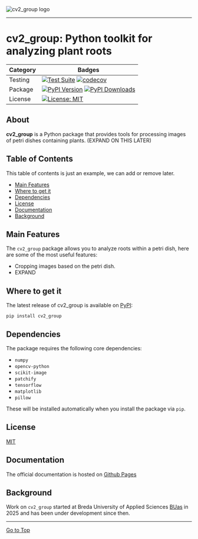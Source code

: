 <picture align="center">
  <source media="(prefers-color-scheme: dark)" srcset="docs/assets/cv2_group_logo_dark.png">
  <img alt="cv2_group logo" src="docs/assets/cv2_group_logo_light.png">
</picture>

---

# cv2_group: Python toolkit for analyzing plant roots

| Category | Badges |
|----------|--------|
| Testing  | [![Test Suite](https://github.com/BredaUniversityADSAI/2024-25d-fai2-adsai-group-cv-2/actions/workflows/test.yml/badge.svg?branch=main&event=push)](https://github.com/BredaUniversityADSAI/2024-25d-fai2-adsai-group-cv-2/actions/workflows/test.yml) [![codecov](https://codecov.io/github/BredaUniversityADSAI/2024-25d-fai2-adsai-group-cv-2/graph/badge.svg?token=8RX0P5R3V5)](https://codecov.io/github/BredaUniversityADSAI/2024-25d-fai2-adsai-group-cv-2) |
| Package  | [![PyPI Version](https://img.shields.io/pypi/v/cv2_group.svg)](https://pypi.org/project/cv2_group/) [![PyPI Downloads](https://img.shields.io/pypi/dm/cv2_group.svg)](https://pypi.org/project/cv2_group/) |
| License  | [![License: MIT](https://img.shields.io/badge/License-MIT-yellow.svg)](./LICENSE) |


## About

**cv2_group** is a Python package that provides tools for processing images of petri dishes containing plants. (EXPAND ON THIS LATER)

## Table of Contents

This table of contents is just an example, we can add or remove later.

- [Main Features](#main-features)
- [Where to get it](#where-to-get-it)
- [Dependencies](#dependencies)
- [License](#license)
- [Documentation](#documentation)
- [Background](#background)

## Main Features

The ``cv2_group`` package allows you to analyze roots within a petri dish, here are some of the most useful features:

- Cropping images based on the petri dish.
- EXPAND

## Where to get it

The latest release of cv2_group is available on [PyPI](https://pypi.org/project/cv2_group/):

```pip install cv2_group```

## Dependencies

The package requires the following core dependencies:

- ```numpy```
- ```opencv-python```
- ```scikit-image```
- ```patchify```
- ```tensorflow```
- ```matplotlib```
- ```pillow```

These will be installed automatically when you install the package via ```pip```.

## License

[MIT](LICENSE)

## Documentation

The official documentation is hosted on [Github Pages](https://bredauniversityadsai.github.io/2024-25d-fai2-adsai-group-cv-2/data/index.html)

## Background

Work on ``cv2_group`` started at Breda University of Applied Sciences [BUas](https://www.buas.nl/) in 2025 and has been under development since then.

---

[Go to Top](#table-of-contents)
